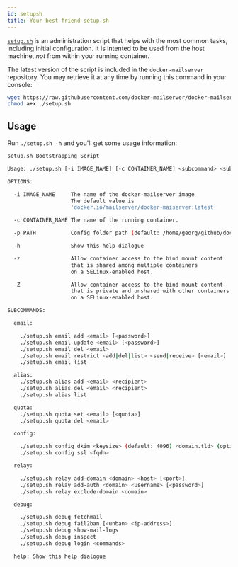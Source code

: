 ```yaml
---
id: setupsh
title: Your best friend setup.sh
---
```


[`setup.sh`](https://github.com/docker-mailserver/docker-mailserver/blob/master/setup.sh) is an administration script that helps with the most common tasks, including initial configuration. It is intented to be used from the host machine, _not_ from within your running container.

The latest version of the script is included in the `docker-mailserver` repository. You may retrieve it at any time by running this command in your console:

``` BASH
wget https://raw.githubusercontent.com/docker-mailserver/docker-mailserver/master/setup.sh
chmod a+x ./setup.sh
```

## Usage

Run `./setup.sh -h` and you'll get some usage information:

``` BASH
setup.sh Bootstrapping Script

Usage: ./setup.sh [-i IMAGE_NAME] [-c CONTAINER_NAME] <subcommand> <subcommand> [args]

OPTIONS:

  -i IMAGE_NAME     The name of the docker-mailserver image
                    The default value is
                    'docker.io/mailserver/docker-maiserver:latest'

  -c CONTAINER_NAME The name of the running container.

  -p PATH           Config folder path (default: /home/georg/github/docker-mailserver/config)

  -h                Show this help dialogue

  -z                Allow container access to the bind mount content
                    that is shared among multiple containers
                    on a SELinux-enabled host.

  -Z                Allow container access to the bind mount content
                    that is private and unshared with other containers
                    on a SELinux-enabled host.

SUBCOMMANDS:

  email:

    ./setup.sh email add <email> [<password>]
    ./setup.sh email update <email> [<password>]
    ./setup.sh email del <email>
    ./setup.sh email restrict <add|del|list> <send|receive> [<email>]
    ./setup.sh email list

  alias:
    ./setup.sh alias add <email> <recipient>
    ./setup.sh alias del <email> <recipient>
    ./setup.sh alias list

  quota:
    ./setup.sh quota set <email> [<quota>]
    ./setup.sh quota del <email>

  config:

    ./setup.sh config dkim <keysize> (default: 4096) <domain.tld> (optional - for LDAP setups)
    ./setup.sh config ssl <fqdn>

  relay:

    ./setup.sh relay add-domain <domain> <host> [<port>]
    ./setup.sh relay add-auth <domain> <username> [<password>]
    ./setup.sh relay exclude-domain <domain>

  debug:

    ./setup.sh debug fetchmail
    ./setup.sh debug fail2ban [<unban> <ip-address>]
    ./setup.sh debug show-mail-logs
    ./setup.sh debug inspect
    ./setup.sh debug login <commands>

  help: Show this help dialogue
```
